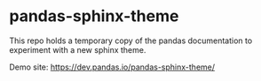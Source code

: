 # pandas-sphinx-theme

This repo holds a temporary copy of the pandas documentation to experiment
with a new sphinx theme.

Demo site: https://dev.pandas.io/pandas-sphinx-theme/

